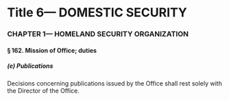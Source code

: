 
# Title 6— DOMESTIC SECURITY
### CHAPTER 1— HOMELAND SECURITY ORGANIZATION
#### § 162. Mission of Office; duties
##### (e) Publications

Decisions concerning publications issued by the Office shall rest solely with the Director of the Office.
